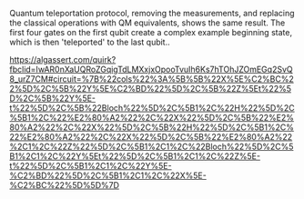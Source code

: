 Quantum teleportation protocol, removing the measurements, and replacing the classical operations with QM equivalents, shows the same result. The first four gates on the first qubit create a complex example beginning state, which is then 'teleported' to the last qubit..

https://algassert.com/quirk?fbclid=IwAR0nXaUQRoZGqigTdLMXxjxOpooTvuIh6Ks7hTOhJZOmEGq2SvQ8_urZ7CM#circuit=%7B%22cols%22%3A%5B%5B%22X%5E%C2%BC%22%5D%2C%5B%22Y%5E%C2%BD%22%5D%2C%5B%22Z%5Et%22%5D%2C%5B%22Y%5E-t%22%5D%2C%5B%22Bloch%22%5D%2C%5B1%2C%22H%22%5D%2C%5B1%2C%22%E2%80%A2%22%2C%22X%22%5D%2C%5B%22%E2%80%A2%22%2C%22X%22%5D%2C%5B%22H%22%5D%2C%5B1%2C%22%E2%80%A2%22%2C%22X%22%5D%2C%5B%22%E2%80%A2%22%2C1%2C%22Z%22%5D%2C%5B1%2C1%2C%22Bloch%22%5D%2C%5B1%2C1%2C%22Y%5Et%22%5D%2C%5B1%2C1%2C%22Z%5E-t%22%5D%2C%5B1%2C1%2C%22Y%5E-%C2%BD%22%5D%2C%5B1%2C1%2C%22X%5E-%C2%BC%22%5D%5D%7D


